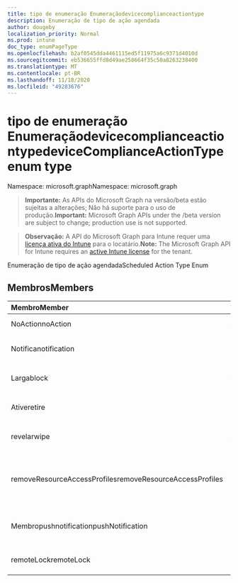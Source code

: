 ```yaml
---
title: tipo de enumeração Enumeraçãodevicecomplianceactiontype
description: Enumeração de tipo de ação agendada
author: dougeby
localization_priority: Normal
ms.prod: intune
doc_type: enumPageType
ms.openlocfilehash: b2af0545dda4461115ed5f11975a6c9371d4010d
ms.sourcegitcommit: eb536655ffd8d49ae258664f35c50a8263238400
ms.translationtype: MT
ms.contentlocale: pt-BR
ms.lasthandoff: 11/18/2020
ms.locfileid: "49283676"
---
```

# <a name="devicecomplianceactiontype-enum-type"></a><span data-ttu-id="0672d-103">tipo de enumeração Enumeraçãodevicecomplianceactiontype</span><span class="sxs-lookup"><span data-stu-id="0672d-103">deviceComplianceActionType enum type</span></span>

<span data-ttu-id="0672d-104">Namespace: microsoft.graph</span><span class="sxs-lookup"><span data-stu-id="0672d-104">Namespace: microsoft.graph</span></span>

> <span data-ttu-id="0672d-105">**Importante:** As APIs do Microsoft Graph na versão/beta estão sujeitas a alterações; Não há suporte para o uso de produção.</span><span class="sxs-lookup"><span data-stu-id="0672d-105">**Important:** Microsoft Graph APIs under the /beta version are subject to change; production use is not supported.</span></span>

> <span data-ttu-id="0672d-106">**Observação:** A API do Microsoft Graph para Intune requer uma [licença ativa do Intune](https://go.microsoft.com/fwlink/?linkid=839381) para o locatário.</span><span class="sxs-lookup"><span data-stu-id="0672d-106">**Note:** The Microsoft Graph API for Intune requires an [active Intune license](https://go.microsoft.com/fwlink/?linkid=839381) for the tenant.</span></span>

<span data-ttu-id="0672d-107">Enumeração de tipo de ação agendada</span><span class="sxs-lookup"><span data-stu-id="0672d-107">Scheduled Action Type Enum</span></span>

## <a name="members"></a><span data-ttu-id="0672d-108">Membros</span><span class="sxs-lookup"><span data-stu-id="0672d-108">Members</span></span>
|<span data-ttu-id="0672d-109">Membro</span><span class="sxs-lookup"><span data-stu-id="0672d-109">Member</span></span>|<span data-ttu-id="0672d-110">Valor</span><span class="sxs-lookup"><span data-stu-id="0672d-110">Value</span></span>|<span data-ttu-id="0672d-111">Descrição</span><span class="sxs-lookup"><span data-stu-id="0672d-111">Description</span></span>|
|:---|:---|:---|
|<span data-ttu-id="0672d-112">NoAction</span><span class="sxs-lookup"><span data-stu-id="0672d-112">noAction</span></span>|<span data-ttu-id="0672d-113">,0</span><span class="sxs-lookup"><span data-stu-id="0672d-113">0</span></span>|<span data-ttu-id="0672d-114">Nenhuma ação</span><span class="sxs-lookup"><span data-stu-id="0672d-114">No Action</span></span>|
|<span data-ttu-id="0672d-115">Notifica</span><span class="sxs-lookup"><span data-stu-id="0672d-115">notification</span></span>|<span data-ttu-id="0672d-116">1</span><span class="sxs-lookup"><span data-stu-id="0672d-116">1</span></span>|<span data-ttu-id="0672d-117">Enviar notificação</span><span class="sxs-lookup"><span data-stu-id="0672d-117">Send Notification</span></span>|
|<span data-ttu-id="0672d-118">Larga</span><span class="sxs-lookup"><span data-stu-id="0672d-118">block</span></span>|<span data-ttu-id="0672d-119">duas</span><span class="sxs-lookup"><span data-stu-id="0672d-119">2</span></span>|<span data-ttu-id="0672d-120">Bloquear o dispositivo no AAD</span><span class="sxs-lookup"><span data-stu-id="0672d-120">Block the device in AAD</span></span>|
|<span data-ttu-id="0672d-121">Ative</span><span class="sxs-lookup"><span data-stu-id="0672d-121">retire</span></span>|<span data-ttu-id="0672d-122">3D</span><span class="sxs-lookup"><span data-stu-id="0672d-122">3</span></span>|<span data-ttu-id="0672d-123">Desativar o dispositivo</span><span class="sxs-lookup"><span data-stu-id="0672d-123">Retire the device</span></span>|
|<span data-ttu-id="0672d-124">revelar</span><span class="sxs-lookup"><span data-stu-id="0672d-124">wipe</span></span>|<span data-ttu-id="0672d-125">4 </span><span class="sxs-lookup"><span data-stu-id="0672d-125">4</span></span>|<span data-ttu-id="0672d-126">Apagar o dispositivo</span><span class="sxs-lookup"><span data-stu-id="0672d-126">Wipe the device</span></span>|
|<span data-ttu-id="0672d-127">removeResourceAccessProfiles</span><span class="sxs-lookup"><span data-stu-id="0672d-127">removeResourceAccessProfiles</span></span>|<span data-ttu-id="0672d-128">5 </span><span class="sxs-lookup"><span data-stu-id="0672d-128">5</span></span>|<span data-ttu-id="0672d-129">Remover perfis de acesso a recursos do dispositivo</span><span class="sxs-lookup"><span data-stu-id="0672d-129">Remove Resource Access Profiles from the device</span></span>|
|<span data-ttu-id="0672d-130">Membropushnotification</span><span class="sxs-lookup"><span data-stu-id="0672d-130">pushNotification</span></span>|<span data-ttu-id="0672d-131">9 </span><span class="sxs-lookup"><span data-stu-id="0672d-131">9</span></span>|<span data-ttu-id="0672d-132">Enviar notificação por push ao dispositivo</span><span class="sxs-lookup"><span data-stu-id="0672d-132">Send push notification to device</span></span>|
|<span data-ttu-id="0672d-133">remoteLock</span><span class="sxs-lookup"><span data-stu-id="0672d-133">remoteLock</span></span>|<span data-ttu-id="0672d-134">10 </span><span class="sxs-lookup"><span data-stu-id="0672d-134">10</span></span>|<span data-ttu-id="0672d-135">Bloquear o dispositivo remotamente</span><span class="sxs-lookup"><span data-stu-id="0672d-135">Remotely lock the device</span></span>|




